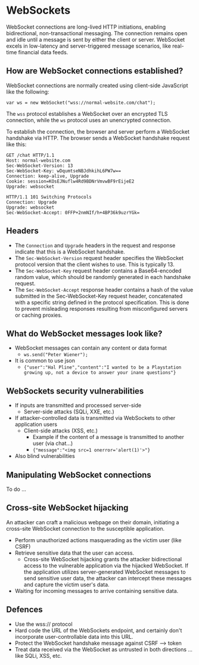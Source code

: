 # WebSockets

WebSocket connections are long-lived HTTP initiations, enabling bidirectional, non-transactional messaging. The connection remains open and idle until a message is sent by either the client or server. WebSocket excels in low-latency and server-triggered message scenarios, like real-time financial data feeds.

## How are WebSocket connections established?

WebSocket connections are normally created using client-side JavaScript like the following:

`var ws = new WebSocket("wss://normal-website.com/chat");`

The `wss` protocol establishes a WebSocket over an encrypted TLS connection, while the `ws` protocol uses an unencrypted connection.

To establish the connection, the browser and server perform a WebSocket handshake via HTTP. The browser sends a WebSocket handshake request like this:

```
GET /chat HTTP/1.1
Host: normal-website.com
Sec-WebSocket-Version: 13
Sec-WebSocket-Key: wDqumtseNBJdhkihL6PW7w==
Connection: keep-alive, Upgrade
Cookie: session=KOsEJNuflw4Rd9BDNrVmvwBF9rEijeE2
Upgrade: websocket
```

```
HTTP/1.1 101 Switching Protocols
Connection: Upgrade
Upgrade: websocket
Sec-WebSocket-Accept: 0FFP+2nmNIf/h+4BP36k9uzrYGk=
```

## Headers

* The `Connection` and `Upgrade` headers in the request and response indicate that this is a WebSocket handshake.
* The `Sec-WebSocket-Version` request header specifies the WebSocket protocol version that the client wishes to use. This is typically 13.
* The `Sec-WebSocket-Key` request header contains a Base64-encoded random value, which should be randomly generated in each handshake request.
* The `Sec-WebSocket-Accept` response header contains a hash of the value submitted in the Sec-WebSocket-Key request header, concatenated with a specific string defined in the protocol specification. This is done to prevent misleading responses resulting from misconfigured servers or caching proxies.

## What do WebSocket messages look like?

* WebSocket messages can contain any content or data format
  * `ws.send("Peter Wiener");`
* It is common to use json
  * `{"user":"Hal Pline","content":"I wanted to be a Playstation growing up, not a device to answer your inane questions"}`

## WebSockets security vulnerabilities

* If inputs are transmitted and processed server-side
  * Server-side attacks (SQLi, XXE, etc.)
* If attacker-controlled data is transmitted via WebSockets to other application users
  * Client-side attacks (XSS, etc.)
    * Example if the content of a message is transmitted to another user (via chat...)
    * `{"message":"<img src=1 onerror='alert(1)'>"}`
* Also blind vulnerabilities

## Manipulating WebSocket connections

To do ...

## Cross-site WebSocket hijacking

An attacker can craft a malicious webpage on their domain, initiating a cross-site WebSocket connection to the susceptible application.

* Perform unauthorized actions masquerading as the victim user (like CSRF)
* Retrieve sensitive data that the user can access.
  * Cross-site WebSocket hijacking grants the attacker bidirectional access to the vulnerable application via the hijacked WebSocket. If the application utilizes server-generated WebSocket messages to send sensitive user data, the attacker can intercept these messages and capture the victim user's data.
* Waiting for incoming messages to arrive containing sensitive data.

## Defences

* Use the wss:// protocol
* Hard code the URL of the WebSockets endpoint, and certainly don't incorporate user-controllable data into this URL.
* Protect the WebSocket handshake message against CSRF --> token
* Treat data received via the WebSocket as untrusted in both directions ... like SQLi, XSS, etc.
